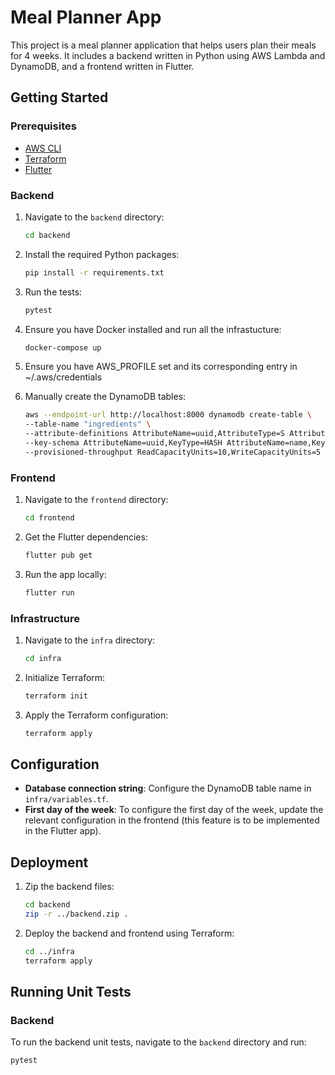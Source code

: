 # Meal Planner App

This project is a meal planner application that helps users plan their meals for 4 weeks. It includes a backend written in Python using AWS Lambda and DynamoDB, and a frontend written in Flutter.

## Getting Started

### Prerequisites

- [AWS CLI](https://aws.amazon.com/cli/)
- [Terraform](https://www.terraform.io/downloads.html)
- [Flutter](https://flutter.dev/docs/get-started/install)

### Backend

1. Navigate to the `backend` directory:

    ```sh
    cd backend
    ```

2. Install the required Python packages:

    ```sh
    pip install -r requirements.txt
    ```

3. Run the tests:

    ```sh
    pytest
    ```

4. Ensure you have Docker installed and run all the infrastucture:

    ```sh
    docker-compose up
    ```

5. Ensure you have AWS_PROFILE set and its corresponding entry in ~/.aws/credentials

6. Manually create the DynamoDB tables:

    ```sh
    aws --endpoint-url http://localhost:8000 dynamodb create-table \
    --table-name "ingredients" \
    --attribute-definitions AttributeName=uuid,AttributeType=S AttributeName=name,AttributeType=S \
    --key-schema AttributeName=uuid,KeyType=HASH AttributeName=name,KeyType=RANGE \
    --provisioned-throughput ReadCapacityUnits=10,WriteCapacityUnits=5
    ```

### Frontend

1. Navigate to the `frontend` directory:

    ```sh
    cd frontend
    ```

2. Get the Flutter dependencies:

    ```sh
    flutter pub get
    ```

3. Run the app locally:

    ```sh
    flutter run
    ```

### Infrastructure

1. Navigate to the `infra` directory:

    ```sh
    cd infra
    ```

2. Initialize Terraform:

    ```sh
    terraform init
    ```

3. Apply the Terraform configuration:

    ```sh
    terraform apply
    ```

## Configuration

- **Database connection string**: Configure the DynamoDB table name in `infra/variables.tf`.
- **First day of the week**: To configure the first day of the week, update the relevant configuration in the frontend (this feature is to be implemented in the Flutter app).

## Deployment

1. Zip the backend files:

    ```sh
    cd backend
    zip -r ../backend.zip .
    ```

2. Deploy the backend and frontend using Terraform:

    ```sh
    cd ../infra
    terraform apply
    ```

## Running Unit Tests

### Backend

To run the backend unit tests, navigate to the `backend` directory and run:

```sh
pytest